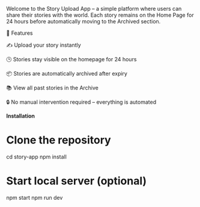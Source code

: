 Welcome to the Story Upload App – a simple platform where users can share their stories with the world. Each story remains on the Home Page for 24 hours before automatically moving to the Archived section.

🚀 Features

✍️ Upload your story instantly

🕒 Stories stay visible on the homepage for 24 hours

📦 Stories are automatically archived after expiry

📚 View all past stories in the Archive

🔒 No manual intervention required – everything is automated


**Installation**
# Clone the repository
cd story-app
npm install
  
# Start local server (optional)
npm start
npm run dev

